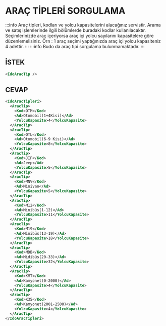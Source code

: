 # ARAÇ TİPLERİ SORGULAMA
:::info
Araç tipleri, kodları ve yolcu kapasitelerini alacağınız servistir. Arama ve satış işlemlerinde ilgili bölümlerde buradaki kodlar kullanılacaktır. Seçimlerinizde araç içeriyorsa araç içi yolcu sayılarını kapasitelere göre düzenlemelisiniz. Örn : 1 araç seçimi yaptığınızda araç içi yolcu kapasiteniz 4 adettir.
:::
:::info
Budo da araç tipi sorgulama bulunmamaktadır.
:::
## İSTEK
```xml
<IdoAracTip />
```
## CEVAP
```xml
<IdoAracTipleri>
  <AracTip>
    <Kod>OTM</Kod>
    <Ad>Otomobil(1+4Kisi)</Ad>
    <YolcuKapasite>4</YolcuKapasite>
  </AracTip>
  <AracTip>
    <Kod>OTL</Kod>
    <Ad>Otomobil(6-9 Kisi)</Ad>
    <YolcuKapasite>8</YolcuKapasite>
  </AracTip>
  <AracTip>
    <Kod>JIP</Kod>
    <Ad>Jeep</Ad>
    <YolcuKapasite>5</YolcuKapasite>
  </AracTip>
  <AracTip>
    <Kod>MNV</Kod>
    <Ad>Minivan</Ad>
    <YolcuKapasite>5</YolcuKapasite>
  </AracTip>
  <AracTip>
    <Kod>M12</Kod>
    <Ad>Minibüs(1-12)</Ad>
    <YolcuKapasite>11</YolcuKapasite>
  </AracTip>
  <AracTip>
    <Kod>M19</Kod>
    <Ad>Minibüs(13-19)</Ad>
    <YolcuKapasite>18</YolcuKapasite>
  </AracTip>
  <AracTip>
    <Kod>MDB</Kod>
    <Ad>Midibüs(20-33)</Ad>
    <YolcuKapasite>32</YolcuKapasite>
  </AracTip>
  <AracTip>
    <Kod>KMT</Kod>
    <Ad>Kamyonet(0-2000)</Ad>
    <YolcuKapasite>4</YolcuKapasite>
  </AracTip>
  <AracTip>
    <Kod>K35</Kod>
    <Ad>Kamyonet(2001-2500)</Ad>
    <YolcuKapasite>4</YolcuKapasite>
  </AracTip>
</IdoAracTipleri>
```

